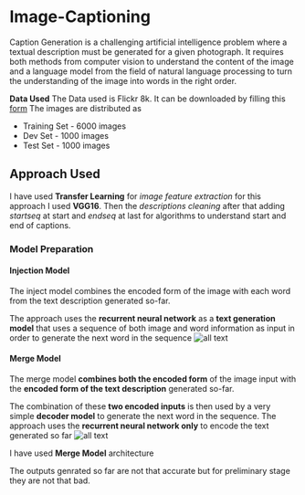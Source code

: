 # Image-Captioning
Caption Generation is a challenging artificial intelligence problem where a textual description must be generated for a given photograph.
It requires both methods from computer vision to understand the content of the image and a language model from the field of natural language processing to turn the understanding of the image into words in the right order.

**Data Used**
The Data used is Flickr 8k. It can be downloaded by filling this [form](https://forms.illinois.edu/sec/1713398)
The images are distributed as
  * Training Set - 6000 images
  * Dev Set - 1000 images
  * Test Set - 1000 images

## Approach Used
I have used **Transfer Learning** for *image feature extraction* for this approach I used **VGG16**.
Then the *descriptions cleaning* after that adding *startseq* at start and *endseq* at last for algorithms to understand start and end of captions.

### Model Preparation
#### Injection Model
The inject model combines the encoded form of the image with each word from the text description generated so-far.

The approach uses the **recurrent neural network** as a **text generation model** that uses a sequence of both image and word information as input in order to generate the next word in the sequence
![all text](https://miro.medium.com/max/754/0*bO7uo9iaLebYqVDJ.png)

#### Merge Model
The merge model **combines both the encoded form** of the image input with the **encoded form of the text description** generated so-far.

The combination of these **two encoded inputs** is then used by a very simple **decoder model** to generate the next word in the sequence.
The approach uses the **recurrent neural network only** to encode the text generated so far
![all text](https://miro.medium.com/max/758/0*f7_zzUVTSEOJQ_gP.png)

I have used **Merge Model** architecture


The outputs genrated so far are not that accurate but for preliminary stage they are not that bad.
